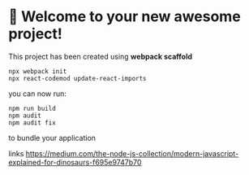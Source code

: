 # 🚀 Welcome to your new awesome project!

This project has been created using **webpack scaffold**
```
npx webpack init
npx react-codemod update-react-imports
```
you can now run:
```
npm run build
npm audit
npm audit fix
```
to bundle your application

links
https://medium.com/the-node-js-collection/modern-javascript-explained-for-dinosaurs-f695e9747b70

